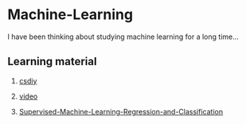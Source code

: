# Machine-Learning

I have been thinking about studying machine learning for a long time...

## Learning material

1. [csdiy](https://csdiy.wiki/)

2. [video](https://www.bilibili.com/video/BV1Wv411h7kN/?buvid=XX59CBA50E521497E90DB96202CC00BA00E9D&is_story_h5=false&mid=SmTrABmCK1PUU0R4mN%2FX5w%3D%3D&p=3&plat_id=114&share_from=ugc&share_medium=android&share_plat=android&share_session_id=98600918-7d27-4004-8c2a-786c3f953510&share_source=WEIXIN&share_tag=s_i&timestamp=1676644695&unique_k=0GQ9tJw&up_id=46880349&vd_source=adf107bfee3c616e2040d1253b6e242c)

3. [Supervised-Machine-Learning-Regression-and-Classification](https://www.coursera.org/learn/machine-learning?isNewUser=true)
